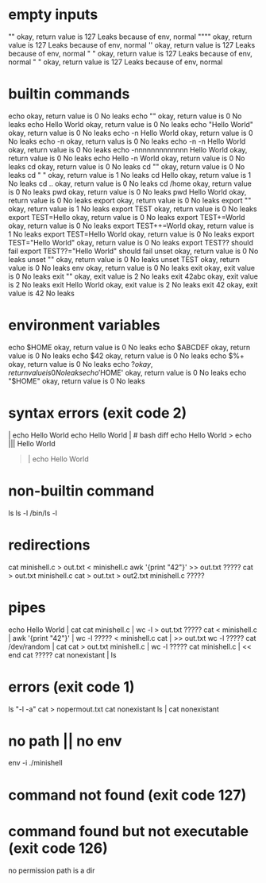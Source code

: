 # empty inputs

""										okay, return value is 127	Leaks because of env, normal
""""									okay, return value is 127	Leaks because of env, normal
''										okay, return value is 127	Leaks because of env, normal
" "										okay, return value is 127	Leaks because of env, normal
"	"									okay, return value is 127	Leaks because of env, normal
# builtin commands
echo									okay, return value is 0		No leaks
echo ""									okay, return value is 0		No leaks
echo Hello World						okay, return value is 0		No leaks
echo "Hello World"						okay, return value is 0		No leaks
echo -n Hello World						okay, return value is 0		No leaks
echo -n									okay, return valus is 0		No leaks
echo -n -n Hello World					okay, return value is 0		No leaks
echo -nnnnnnnnnnnnn Hello World			okay, return value is 0		No leaks
echo Hello -n World						okay, return value is 0		No leaks
cd										okay, return value is 0		No leaks
cd ""									okay, return value is 0		No leaks
cd " "									okay, return value is 1		No leaks
cd Hello								okay, return value is 1		No leaks
cd ..									okay, return value is 0		No leaks
cd /home								okay, return value is 0		No leaks
pwd										okay, return value is 0		No leaks
pwd Hello World							okay, return value is 0		No leaks
export									okay, return value is 0		No leaks
export ""								okay, return value is 1		No leaks
export TEST								okay, return value is 0		No leaks
export TEST=Hello						okay, return value is 0		No leaks
export TEST+=World						okay, return value is 0		No leaks
export TEST++=World						okay, return value is 1		No leaks
export TEST=Hello World					okay, return value is 0		No leaks
export TEST="Hello World"				okay, return value is 0		No leaks
export TEST??							should fail
export TEST??="Hello World"				should fail
unset									okay, return value is 0		No leaks
unset ""								okay, return value is 0		No leaks
unset TEST								okay, return value is 0		No leaks
env										okay, return value is 0		No leaks
exit									okay, exit value is 0		No leaks
exit ""									okay, exit value is 2		No leaks
exit 42abc								okay, exit value is 2		No leaks
exit Hello World						okay, exit value is 2		No leaks
exit 42									okay, exit value is 42		No leaks
# environment variables
echo $HOME								okay, return value is 0		No leaks
echo $ABCDEF							okay, return value is 0		No leaks
echo $42								okay, return value is 0		No leaks
echo $%+								okay, return value is 0		No leaks
echo $?									okay, return value is 0		No leaks
echo '$HOME'							okay, return value is 0		No leaks
echo "$HOME"							okay, return value is 0		No leaks
# syntax errors (exit code 2)
| echo Hello World
echo Hello World |									# bash diff
echo Hello World >
echo ||| Hello World
> | echo Hello World
# non-builtin command
ls
ls -l
/bin/ls -l
# redirections
cat minishell.c > out.txt
< minishell.c awk '{print "42"}' >> out.txt						?????
cat > out.txt minishell.c
cat > out.txt > out2.txt minishell.c							?????
# pipes
echo Hello World | cat
cat minishell.c | wc -l > out.txt								?????
cat < minishell.c | awk '{print "42"}' | wc -l					?????
< minishell.c cat | >> out.txt wc -l							?????
cat /dev/random | cat
cat > out.txt minishell.c | wc -l								?????
cat minishell.c | << end cat									?????
cat nonexistant | ls
# errors (exit code 1)
ls "-l -a"
cat > nopermout.txt
cat nonexistant
ls | cat nonexistant
# no path || no env
env -i ./minishell
# command not found (exit code 127)
# command found but not executable (exit code 126)
no permission
path is a dir